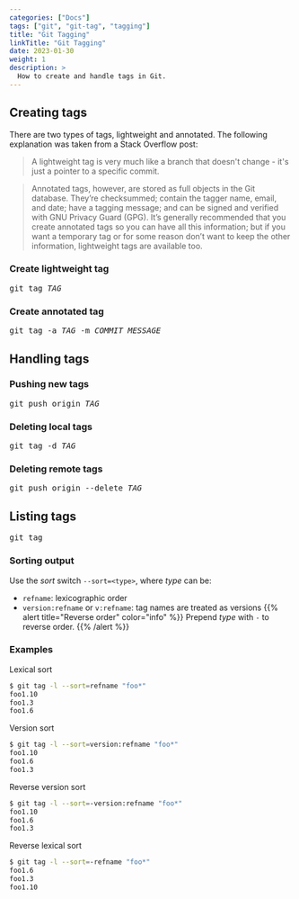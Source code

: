 ```yaml
---
categories: ["Docs"]
tags: ["git", "git-tag", "tagging"]
title: "Git Tagging"
linkTitle: "Git Tagging"
date: 2023-01-30
weight: 1
description: >
  How to create and handle tags in Git.
---
```


## Creating tags

There are two types of tags, lightweight and annotated.  The following explanation was taken from a Stack Overflow post:

> A lightweight tag is very much like a branch that doesn't change - it's just a pointer to a specific commit.

> Annotated tags, however, are stored as full objects in the Git database. They’re checksummed; contain the tagger name, email, and date; have a tagging message; and can be signed and verified with GNU Privacy Guard (GPG). It’s generally recommended that you create annotated tags so you can have all this information; but if you want a temporary tag or for some reason don’t want to keep the other information, lightweight tags are available too.

### Create lightweight tag

<pre>git tag <var>TAG</var></pre>

### Create annotated tag

<pre>git tag -a <var>TAG</var> -m <var>COMMIT MESSAGE</var></pre>

## Handling tags

### Pushing new tags

<pre>git push origin <var>TAG</var></pre>

### Deleting local tags

<pre>git tag -d <var>TAG</var></pre>

### Deleting remote tags

<pre>git push origin --delete <var>TAG</var></pre>

## Listing tags

<pre>git tag</pre>

### Sorting output

Use the _sort_ switch `--sort=<type>`, where _type_ can be:

* `refname`: lexicographic order
* `version:refname` or `v:refname`: tag names are treated as versions
{{% alert title="Reverse order" color="info" %}}
Prepend _type_ with `-` to reverse order.
{{% /alert %}}

### Examples

Lexical sort
```bash
$ git tag -l --sort=refname "foo*"
foo1.10
foo1.3
foo1.6
```

Version sort
```bash
$ git tag -l --sort=version:refname "foo*"
foo1.10
foo1.6
foo1.3
```

Reverse version sort
```bash
$ git tag -l --sort=-version:refname "foo*"
foo1.10
foo1.6
foo1.3
```

Reverse lexical sort
```bash
$ git tag -l --sort=-refname "foo*"
foo1.6
foo1.3
foo1.10
```
